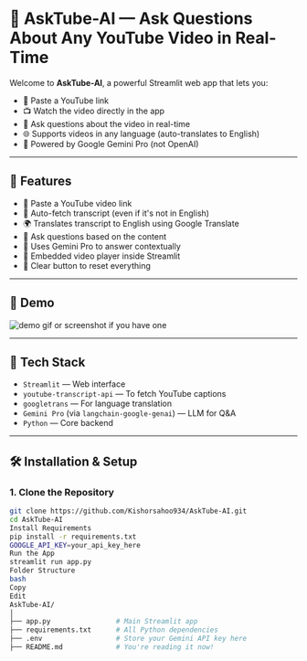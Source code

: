 # 🎥 AskTube-AI — Ask Questions About Any YouTube Video in Real-Time

Welcome to **AskTube-AI**, a powerful Streamlit web app that lets you:
- 🎯 Paste a YouTube link
- 📺 Watch the video directly in the app
- 🧠 Ask questions about the video in real-time
- 🌐 Supports videos in any language (auto-translates to English)
- 🤖 Powered by Google Gemini Pro (not OpenAI)

---

## 🚀 Features

- 🔗 Paste a YouTube video link
- 📝 Auto-fetch transcript (even if it's not in English)
- 🌍 Translates transcript to English using Google Translate
- 💬 Ask questions based on the content
- 🧠 Uses Gemini Pro to answer contextually
- 🎥 Embedded video player inside Streamlit
- 🧹 Clear button to reset everything

---

## 📸 Demo

![demo gif or screenshot if you have one](link-to-demo-or-gif)

---

## 🧰 Tech Stack

- `Streamlit` — Web interface
- `youtube-transcript-api` — To fetch YouTube captions
- `googletrans` — For language translation
- `Gemini Pro` (via `langchain-google-genai`) — LLM for Q&A
- `Python` — Core backend

---

## 🛠️ Installation & Setup

### 1. Clone the Repository

```bash
git clone https://github.com/Kishorsahoo934/AskTube-AI.git
cd AskTube-AI
Install Requirements
pip install -r requirements.txt
GOOGLE_API_KEY=your_api_key_here
Run the App
streamlit run app.py
Folder Structure
bash
Copy
Edit
AskTube-AI/
│
├── app.py                # Main Streamlit app
├── requirements.txt      # All Python dependencies
├── .env                  # Store your Gemini API key here
├── README.md             # You're reading it now!
